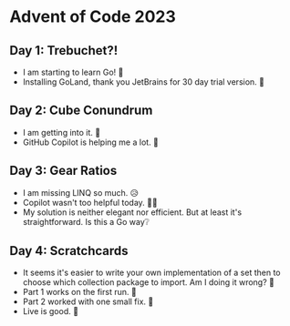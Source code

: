 # Advent of Code 2023

## Day 1: Trebuchet?!

* I am starting to learn Go!  🐹
* Installing GoLand, thank you JetBrains for 30 day trial version. 💖

## Day 2:  Cube Conundrum

* I am getting into it. 💪
* GitHub Copilot is helping me a lot. 🤖

## Day 3:  Gear Ratios

* I am missing LINQ so much. 😥
* Copilot wasn't too helpful today. 🤷‍♂️
* My solution is neither elegant nor efficient.  But at least it's straightforward. Is this a Go way❔

## Day 4: Scratchcards

* It seems it's easier to write your own implementation of a set then to choose which collection package to import. Am I doing it wrong? 👼
* Part 1 works on the first run. 🥇
* Part 2 worked with one small fix. 🥈
* Live is good. 🍹

